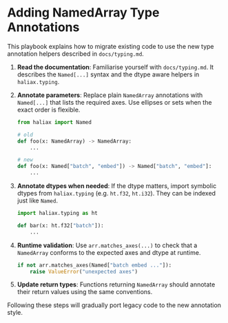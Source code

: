 # Adding NamedArray Type Annotations

This playbook explains how to migrate existing code to use the new type
annotation helpers described in `docs/typing.md`.

1. **Read the documentation**: Familiarise yourself with `docs/typing.md`.
   It describes the `Named[...]` syntax and the dtype aware helpers in
   `haliax.typing`.
2. **Annotate parameters**: Replace plain `NamedArray` annotations with
   `Named[...]` that lists the required axes.  Use ellipses or sets when the
   exact order is flexible.

   ```python
   from haliax import Named

   # old
   def foo(x: NamedArray) -> NamedArray:
       ...

   # new
   def foo(x: Named["batch", "embed"]) -> Named["batch", "embed"]:
       ...
   ```
3. **Annotate dtypes when needed**: If the dtype matters, import symbolic dtypes
   from `haliax.typing` (e.g. `ht.f32`, `ht.i32`).  They can be indexed just
   like `Named`.

   ```python
   import haliax.typing as ht

   def bar(x: ht.f32["batch"]):
       ...
   ```
4. **Runtime validation**: Use `arr.matches_axes(...)` to check that a
   `NamedArray` conforms to the expected axes and dtype at runtime.

   ```python
   if not arr.matches_axes(Named["batch embed ..."]):
       raise ValueError("unexpected axes")
   ```
5. **Update return types**: Functions returning `NamedArray` should annotate
   their return values using the same conventions.

Following these steps will gradually port legacy code to the new
annotation style.
